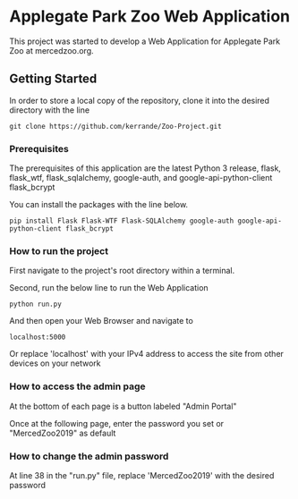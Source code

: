 # Applegate Park Zoo Web Application

This project was started to develop a Web Application for Applegate Park Zoo at mercedzoo.org.  

## Getting Started

In order to store a local copy of the repository, clone it into the desired directory with the line

```
git clone https://github.com/kerrande/Zoo-Project.git
```

### Prerequisites

The prerequisites of this application are the latest Python 3 release, flask, flask_wtf, flask_sqlalchemy, google-auth, and google-api-python-client flask_bcrypt 

You can install the packages with the line below.

```
pip install Flask Flask-WTF Flask-SQLAlchemy google-auth google-api-python-client flask_bcrypt

```

### How to run the project

First navigate to the project's root directory within a terminal.

Second, run the below line to run the Web Application

```
python run.py
```

And then open your Web Browser and navigate to 

```
localhost:5000
```

Or replace 'localhost' with your IPv4 address to access the site from other devices on your network

### How to access the admin page

At the bottom of each page is a button labeled "Admin Portal"

Once at the following page, enter the password you set or "MercedZoo2019" as default 

### How to change the admin password

At line 38 in the "run.py" file, replace 'MercedZoo2019' with the desired password